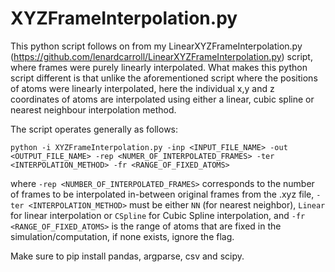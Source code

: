# XYZFrameInterpolation.py

This python script follows on from my LinearXYZFrameInterpolation.py (https://github.com/lenardcarroll/LinearXYZFrameInterpolation.py) script, where frames were purely linearly interpolated. What makes this python script different is that unlike the aforementioned script where the positions of atoms were linearly interpolated, here the individual x,y and z coordinates of atoms are interpolated using either a linear, cubic spline or nearest neighbour interpolation method.

The script operates generally as follows:

```
python -i XYZFrameInterpolation.py -inp <INPUT_FILE_NAME> -out <OUTPUT_FILE_NAME> -rep <NUMER_OF_INTERPOLATED_FRAMES> -ter <INTERPOLATION_METHOD> -fr <RANGE_OF_FIXED_ATOMS>
```

where ```-rep <NUMBER_OF_INTERPOLATED_FRAMES>``` corresponds to the number of frames to be interpolated in-between original frames from the .xyz file, ```-ter <INTERPOLATION_METHOD>``` must be either ```NN``` (for nearest neighbor), ```Linear``` for linear interpolation or ```CSpline``` for Cubic Spline interpolation, and ```-fr <RANGE_OF_FIXED_ATOMS>``` is the range of atoms that are fixed in the simulation/computation, if none exists, ignore the flag. 

Make sure to pip install pandas, argparse, csv and scipy.
